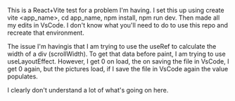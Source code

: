 This is a React+Vite test for a problem I'm having. I set this up using create vite <app_name>, cd app_name, npm install, npm run dev. Then made all my edits in VsCode. I don't know what you'll need to do to use this repo and recreate that environment.

The issue I'm havingis that I am trying to use the useRef to calculate the width of a div (scrollWidth). To get that data before paint, I am trying to use useLayoutEffect. However, I get 0 on load, the on saving the file in VsCode, I get 0 again, but the pictures load, if I save the file in VsCode again the value populates.

I clearly don't understand a lot of what's going on here.
